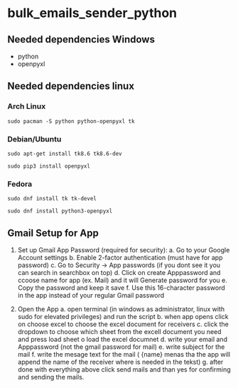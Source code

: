 # bulk_emails_sender_python

## Needed dependencies Windows
- python
- openpyxl

## Needed dependencies linux
### Arch Linux 

`sudo pacman -S python python-openpyxl tk`

### Debian/Ubuntu

`sudo apt-get install tk8.6 tk8.6-dev`

`sudo pip3 install openpyxl `

### Fedora

`sudo dnf install tk tk-devel`

`sudo dnf install python3-openpyxl`


## Gmail Setup for App

1. Set up Gmail App Password (required for security):
a. Go to your Google Account settings
b. Enable 2-factor authentication (must have for app password)
c. Go to Security → App passwords (if you dont see it you can search in searchbox on top)
d. Click on create Apppassword and ccoose name for app (ex. Mail) and it will Generate password for you
e. Copy the password and keep it save 
f. Use this 16-character password in the app instead of your regular Gmail password

2. Open the App
a. open terminal (in windows as administrator, linux with sudo for elevated privileges) and run the script
b. when app opens click on choose excel to choose the excel document for receivers
c. click the dropdown to choose which sheet from the excell document you need and press load sheet o load the excel documnet
d. write your email and Apppassword (not the gmail password for mail)
e. write subject for the mail
f. write the mesage text for the mail ( {name} menas tha the app will append the name of the receiver where is needed in the tekst)
g. after done with everything above click send mails and than yes for confirming and sending the mails.
